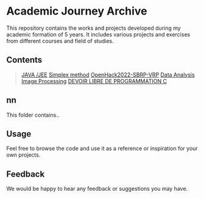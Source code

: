 # Academic Journey Archive

This repository contains the works and projects developed during my academic formation of 5 years. It includes various projects and exercises from different courses and field of studies.

## Contents
> [JAVA /JEE](https://github.com/Zakelfathi/Academic-Journey-Archive/tree/master/java)
> [Simplex method](https://github.com/Zakelfathi/Academic-Journey-Archive/tree/master/simplex-method-coded)
> [OpenHack2022-SBRP-VRP](https://github.com/Zakelfathi/Academic-Journey-Archive/tree/master/OpenHack2022-SBRP-VRP-)
> [Data Analysis](https://github.com/Zakelfathi/Academic-Journey-Archive/tree/master/dataAnalysis)
> [Image Processing](https://github.com/Zakelfathi/Academic-Journey-Archive/tree/master/imageProcessing)
> [DEVOIR LIBRE DE PROGRAMMATION C](https://github.com/Zakelfathi/Academic-Journey-Archive/tree/master/CP2-ENSA-DEVOIR-LIBRE-DE-PROGRAMMATION-C-)

## nn
This folder contains..

## Usage
Feel free to browse the code and use it as a reference or inspiration for your own projects.

## Feedback
We would be happy to hear any feedback or suggestions you may have.
